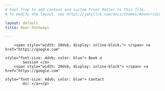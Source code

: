 ```yaml
---
# Feel free to add content and custom Front Matter to this file.
# To modify the layout, see https://jekyllrb.com/docs/themes/#overriding-theme-defaults

layout: default
title: Peer Pathways

---
```


<html lang="en">
<head>
    <meta charset="UTF-8">
    <title>Real Tutoring, Real Students, Real Results</title>
    <link rel="icon" type="image/png" href="TutoringSite/Images/scholarlogo.png">
</head>
<body>
<div class="header">


        <span style="width: 20dvb; display: inline-block;"> </span> <a href="https://google.com"
                                                                       style="font-size: 4dvb; color: blue"> Book a
            Session </a>
        <span style="width: 20dvb; display: inline-block"> </span> <a href="https://google.com"
                                                                      style="font-size: 4dvb; color: blue"> Contact
            Us! </a></p>


</div>


</body>
</html>

